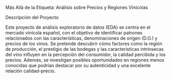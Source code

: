 Más Allá de la Etiqueta: Análisis sobre Precios y Regiones Vinícolas

Descripción del Proyecto

Este proyecto de análisis exploratorio de datos (EDA) se centra en el mercado vinícola español, con el objetivo de identificar patrones relacionados con las características, denominaciones de origen (D.O.) y precios de los vinos. Se pretende descubrir cómo factores como la región de producción, el prestigio de las bodegas y las características intrínsecas del vino influyen en la percepción del consumidor, la calidad percibida y los precios.
Además, se investigan posibles oportunidades en regiones menos conocidas que podrían destacar por su autenticidad y una excelente relación calidad-precio.

